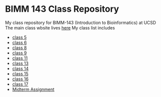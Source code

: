 # BIMM 143 Class Repository
My class repository for BIMM-143 (Introduction to Bioinformatics) at UCSD 
The main class wbsite lives [here](https://bioboot.github.io/bimm143_F18/)
My class list includes

- [class 5](https://github.com/ckallu/bimm143/blob/master/class05/class05.md) 
- [class 6](https://github.com/ckallu/bimm143/blob/master/class05/class06.md) 
- [class 8](https://github.com/ckallu/bimm143/blob/master/class08/class08.md)
- [class 9](https://github.com/ckallu/bimm143/blob/master/class05/class09.md)
- [class 11](https://github.com/ckallu/bimm143/blob/master/class11/class11.md)
- [class 13](https://github.com/ckallu/bimm143/blob/master/class13/class13.md) 
- [class 14](https://github.com/ckallu/bimm143/blob/master/class14/class_14.md)
- [class 15](https://github.com/ckallu/bimm143/blob/master/class15/class15.md) 
- [class 16](https://github.com/ckallu/bimm143/blob/master/Class16/Class16.md)
- [class 17](https://github.com/ckallu/bimm143/blob/master/Class17/Class17.md)
- [Midterm Assignment](https://github.com/ckallu/bimm143/blob/master/Midterm_Assignment/BIMM143_F18_ckallura.pdf)
